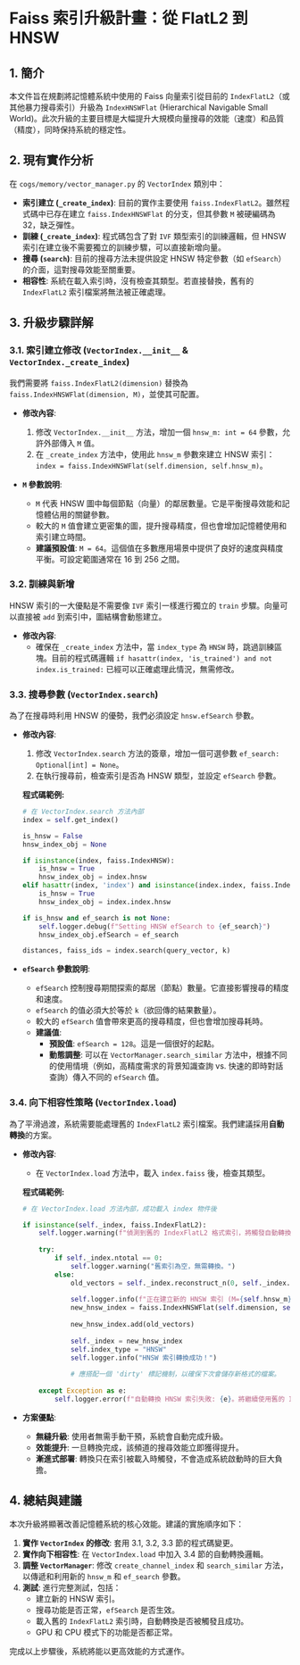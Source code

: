 # Faiss 索引升級計畫：從 FlatL2 到 HNSW

## 1. 簡介

本文件旨在規劃將記憶體系統中使用的 Faiss 向量索引從目前的 `IndexFlatL2`（或其他暴力搜尋索引）升級為 `IndexHNSWFlat` (Hierarchical Navigable Small World)。此次升級的主要目標是大幅提升大規模向量搜尋的效能（速度）和品質（精度），同時保持系統的穩定性。

## 2. 現有實作分析

在 `cogs/memory/vector_manager.py` 的 `VectorIndex` 類別中：

*   **索引建立 (`_create_index`)**: 目前的實作主要使用 `faiss.IndexFlatL2`。雖然程式碼中已存在建立 `faiss.IndexHNSWFlat` 的分支，但其參數 `M` 被硬編碼為 32，缺乏彈性。
*   **訓練 (`_create_index`)**: 程式碼包含了對 `IVF` 類型索引的訓練邏輯，但 HNSW 索引在建立後不需要獨立的訓練步驟，可以直接新增向量。
*   **搜尋 (`search`)**: 目前的搜尋方法未提供設定 HNSW 特定參數（如 `efSearch`）的介面，這對搜尋效能至關重要。
*   **相容性**: 系統在載入索引時，沒有檢查其類型。若直接替換，舊有的 `IndexFlatL2` 索引檔案將無法被正確處理。

## 3. 升級步驟詳解

### 3.1. 索引建立修改 (`VectorIndex.__init__` & `VectorIndex._create_index`)

我們需要將 `faiss.IndexFlatL2(dimension)` 替換為 `faiss.IndexHNSWFlat(dimension, M)`，並使其可配置。

*   **修改內容**:
    1.  修改 `VectorIndex.__init__` 方法，增加一個 `hnsw_m: int = 64` 參數，允許外部傳入 `M` 值。
    2.  在 `_create_index` 方法中，使用此 `hnsw_m` 參數來建立 HNSW 索引：`index = faiss.IndexHNSWFlat(self.dimension, self.hnsw_m)`。

*   **`M` 參數說明**:
    *   `M` 代表 HNSW 圖中每個節點（向量）的鄰居數量。它是平衡搜尋效能和記憶體佔用的關鍵參數。
    *   較大的 `M` 值會建立更密集的圖，提升搜尋精度，但也會增加記憶體使用和索引建立時間。
    *   **建議預設值**: `M = 64`。這個值在多數應用場景中提供了良好的速度與精度平衡。可設定範圍通常在 16 到 256 之間。

### 3.2. 訓練與新增

HNSW 索引的一大優點是不需要像 `IVF` 索引一樣進行獨立的 `train` 步驟。向量可以直接被 `add` 到索引中，圖結構會動態建立。

*   **修改內容**:
    *   確保在 `_create_index` 方法中，當 `index_type` 為 `HNSW` 時，跳過訓練區塊。目前的程式碼邏輯 `if hasattr(index, 'is_trained') and not index.is_trained:` 已經可以正確處理此情況，無需修改。

### 3.3. 搜尋參數 (`VectorIndex.search`)

為了在搜尋時利用 HNSW 的優勢，我們必須設定 `hnsw.efSearch` 參數。

*   **修改內容**:
    1.  修改 `VectorIndex.search` 方法的簽章，增加一個可選參數 `ef_search: Optional[int] = None`。
    2.  在執行搜尋前，檢查索引是否為 HNSW 類型，並設定 `efSearch` 參數。

    **程式碼範例:**
    ```python
    # 在 VectorIndex.search 方法內部
    index = self.get_index()
    
    is_hnsw = False
    hnsw_index_obj = None

    if isinstance(index, faiss.IndexHNSW):
        is_hnsw = True
        hnsw_index_obj = index.hnsw
    elif hasattr(index, 'index') and isinstance(index.index, faiss.IndexHNSW): # GPU-wrapped index
        is_hnsw = True
        hnsw_index_obj = index.index.hnsw

    if is_hnsw and ef_search is not None:
        self.logger.debug(f"Setting HNSW efSearch to {ef_search}")
        hnsw_index_obj.efSearch = ef_search

    distances, faiss_ids = index.search(query_vector, k)
    ```

*   **`efSearch` 參數說明**:
    *   `efSearch` 控制搜尋期間探索的鄰居（節點）數量。它直接影響搜尋的精度和速度。
    *   `efSearch` 的值必須大於等於 `k`（欲回傳的結果數量）。
    *   較大的 `efSearch` 值會帶來更高的搜尋精度，但也會增加搜尋耗時。
    *   **建議值**:
        *   **預設值**: `efSearch = 128`。這是一個很好的起點。
        *   **動態調整**: 可以在 `VectorManager.search_similar` 方法中，根據不同的使用情境（例如，高精度需求的背景知識查詢 vs. 快速的即時對話查詢）傳入不同的 `efSearch` 值。

### 3.4. 向下相容性策略 (`VectorIndex.load`)

為了平滑過渡，系統需要能處理舊的 `IndexFlatL2` 索引檔案。我們建議採用**自動轉換**的方案。

*   **修改內容**:
    *   在 `VectorIndex.load` 方法中，載入 `index.faiss` 後，檢查其類型。

    **程式碼範例:**
    ```python
    # 在 VectorIndex.load 方法內部，成功載入 index 物件後
    
    if isinstance(self._index, faiss.IndexFlatL2):
        self.logger.warning(f"偵測到舊的 IndexFlatL2 格式索引，將觸發自動轉換...")
        
        try:
            if self._index.ntotal == 0:
                self.logger.warning("舊索引為空，無需轉換。")
            else:
                old_vectors = self._index.reconstruct_n(0, self._index.ntotal)
                
                self.logger.info(f"正在建立新的 HNSW 索引 (M={self.hnsw_m})...")
                new_hnsw_index = faiss.IndexHNSWFlat(self.dimension, self.hnsw_m)
                
                new_hnsw_index.add(old_vectors)
                
                self._index = new_hnsw_index
                self.index_type = "HNSW"
                self.logger.info("HNSW 索引轉換成功！")
                
                # 應搭配一個 'dirty' 標記機制，以確保下次會儲存新格式的檔案。
            
        except Exception as e:
            self.logger.error(f"自動轉換 HNSW 索引失敗: {e}。將繼續使用舊的 IndexFlatL2 索引。")

    ```

*   **方案優點**:
    *   **無縫升級**: 使用者無需手動干預，系統會自動完成升級。
    *   **效能提升**: 一旦轉換完成，該頻道的搜尋效能立即獲得提升。
    *   **漸進式部署**: 轉換只在索引被載入時觸發，不會造成系統啟動時的巨大負擔。

## 4. 總結與建議

本次升級將顯著改善記憶體系統的核心效能。建議的實施順序如下：

1.  **實作 `VectorIndex` 的修改**: 套用 3.1, 3.2, 3.3 節的程式碼變更。
2.  **實作向下相容性**: 在 `VectorIndex.load` 中加入 3.4 節的自動轉換邏輯。
3.  **調整 `VectorManager`**: 修改 `create_channel_index` 和 `search_similar` 方法，以傳遞和利用新的 `hnsw_m` 和 `ef_search` 參數。
4.  **測試**: 進行完整測試，包括：
    *   建立新的 HNSW 索引。
    *   搜尋功能是否正常，`efSearch` 是否生效。
    *   載入舊的 `IndexFlatL2` 索引時，自動轉換是否被觸發且成功。
    *   GPU 和 CPU 模式下的功能是否都正常。

完成以上步驟後，系統將能以更高效能的方式運作。